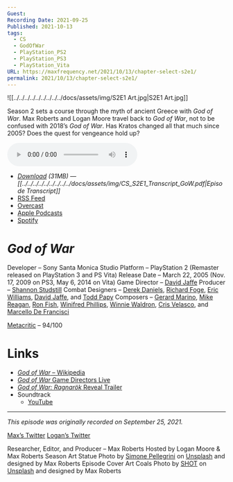 ```yaml
---
Guest: 
Recording Date: 2021-09-25
Published: 2021-10-13
tags:
  - CS
  - GodOfWar
  - PlayStation_PS2
  - PlayStation_PS3
  - PlayStation_Vita
URL: https://maxfrequency.net/2021/10/13/chapter-select-s2e1/
permalink: 2021/10/13/chapter-select-s2e1/
---
```

![[../../../../../../../../../docs/assets/img/S2E1 Art.jpg|S2E1 Art.jpg]]

Season 2 sets a course through the myth of ancient Greece with *God of War*. Max Roberts and Logan Moore travel back to *God of War*, not to be confused with 2018’s *God of War*. Has Kratos changed all that much since 2005? Does the quest for vengeance hold up?

<audio controls>
  <source src="https://traffic.libsyn.com/chapterselectpod/CS_S2E1_Final.mp3">
</audio>

- *[Download](https://traffic.libsyn.com/chapterselectpod/CS_S2E1_Final.mp3) (31MB)  — [[../../../../../../../../../docs/assets/img/CS_S2E1_Transcript_GoW.pdf|Episode Transcript]]*
- [RSS Feed](https://chapterselectpod.libsyn.com/rss)
- [Overcast](https://overcast.fm/itunes1568777352/chapter-select)
- [Apple Podcasts](https://podcasts.apple.com/us/podcast/chapter-select/id1568777352)
- [Spotify](https://open.spotify.com/show/4f1TLZXbwtSX7uHROe9KlS)
# *God of War*

Developer – Sony Santa Monica Studio
Platform – PlayStation 2 (Remaster released on PlayStation 3 and PS Vita)
Release Date – March 22, 2005 (Nov. 17, 2009 on PS3, May 6, 2014 on Vita)
Game Director – [David Jaffe](https://en.wikipedia.org/wiki/David_Jaffe)
Producer – [Shannon Studstill](https://twitter.com/studstills?lang=en)
Combat Designers – [Derek Daniels](https://www.mobygames.com/developer/sheet/view/developerId,73059/), [Richard Foge](https://www.mobygames.com/developer/sheet/view/developerId,147293/), [Eric Williams](https://www.mobygames.com/developer/sheet/view/developerId,73057/), [David Jaffe](https://en.wikipedia.org/wiki/David_Jaffe), and [Todd Papy](https://www.mobygames.com/developer/sheet/view/developerId,105409/)
Composers – [Gerard Marino](https://en.wikipedia.org/wiki/Gerard_Marino), [Mike Reagan](https://en.wikipedia.org/wiki/Mike_Reagan), [Ron Fish](https://en.wikipedia.org/wiki/Ron_Fish), [Winifred Phillips](https://en.wikipedia.org/wiki/Winifred_Phillips), [Winnie Waldron](https://en.wikipedia.org/wiki/Winnie_Waldron), [Cris Velasco](https://en.wikipedia.org/wiki/Cris_Velasco), and [Marcello De Francisci](http://www.marcellodefrancisci.com/video-games/)

[Metacritic](https://www.metacritic.com/game/playstation-2/god-of-war) – 94/100
# Links

- [*God of War* – Wikipedia](https://en.wikipedia.org/wiki/God_of_War_(2005_video_game))
- [*God of War* Game Directors Live](https://youtu.be/Pu8TxFYF-Go)
- [*God of War: Ragnarök* Reveal Trailer](https://youtu.be/EE-4GvjKcfs)
- Soundtrack
	- [YouTube](https://youtube.com/playlist?list=PLiJCqXeqyAID45M8m99tpT-eJeaHczl5Z)

---
*This episode was originally recorded on September 25, 2021.*

[Max’s Twitter](https://www.twitter.com/maxroberts143)
[Logan’s Twitter](https://www.twitter.com/mooreman12)

Researcher, Editor, and Producer – Max Roberts
Hosted by Logan Moore & Max Roberts
Season Art Statue Photo by [Simone Pellegrini](https://unsplash.com/@mazerone) on [Unsplash](https://unsplash.com/photos/L3QG_OBluT0) and designed by Max Roberts
Episode Cover Art Coals Photo by [SHOT](https://unsplash.com/@shotgram) on [Unsplash](https://unsplash.com/photos/6HwOQGSiNbU) and designed by Max Roberts
